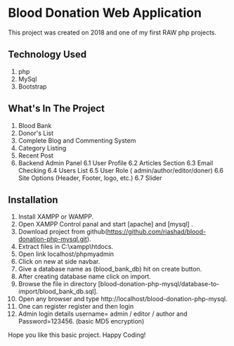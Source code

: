 <h1>Blood Donation Web Application</h1>

This project was created on 2018 and one of my first RAW php projects. 

<h2>Technology Used</h2>

1. php
2. MySql
3. Bootstrap

<h2>What's In The Project</h2>

1. Blood Bank
2. Donor's List
3. Complete Blog and Commenting System
4. Category Listing
5. Recent Post
6. Backend Admin Panel
  6.1 User Profile
  6.2 Articles Section
  6.3 Email Checking 
  6.4 Users List
  6.5 User Role ( admin/author/editor/doner)
  6.6 Site Options (Header, Footer, logo, etc.)
  6.7 Slider


<h2>Installation</h2>

1. Install XAMPP or WAMPP.
2. Open XAMPP Control panal and start [apache] and [mysql] .
3. Download project from github(https://github.com/riashad/blood-donation-php-mysql.git).
4. Extract files in C:\xampp\htdocs.
5. Open link localhost/phpmyadmin
6. Click on new at side navbar.
8. Give a database name as (blood_bank_db) hit on create button.
9. After creating database name click on import.
10. Browse the file in directory [blood-donation-php-mysql/database-to-import/blood_bank_db.sql].
11. Open any browser and type http://localhost/blood-donation-php-mysql.
12. One can register register and then login
13. Admin login details username= admin / editor / author and Password=123456. (basic MD5 encryption) 

Hope you like this basic project. Happy Coding! 
